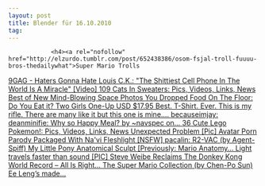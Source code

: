 ```yaml
---
layout: post
title: Blender für 16.10.2010
tag: 
---
```



                <h4><a rel="nofollow" href="http://elzurdo.tumblr.com/post/652438386/osom-fsjal-troll-fuuuu-bros-thedailywhat">Super Mario Trolls
</a><a rel="nofollow" href="http://9gag.com/gag/40972?utm_source=feedburner&amp;utm_medium=feed&amp;utm_campaign=Feed%3A%209gag%20%289GAG%20RSS%29">9GAG - Haters Gonna Hate
</a><a rel="nofollow" href="http://gizmodo.com/5658560/louis-ck-the-shittiest-cell-phone-in-the-world-is-a-miracle">Louis C.K.: "The Shittiest Cell Phone In The World Is A Miracle" [Video]
</a><a rel="nofollow" href="http://www.buzzfeed.com/expresident/109-cats-in-sweaters">109 Cats In Sweaters: Pics, Videos, Links, News
</a><a rel="nofollow" href="http://feeds.wired.com/~r/wired/index/~3/zYEpHxAmrCk/">Best of New Mind-Blowing Space Photos
</a><a rel="nofollow" href="http://feedproxy.google.com/~r/geeksAreSexyTechnologyNews/~3/-Yu1k6DaPVE/">You Dropped Food On The Floor: Do You Eat it?
</a><a rel="nofollow" href="http://blog.gamefreaks.co.nz/post/1263236580">Two Girls One-Up USD $17.95 Best. T-Shirt. Ever.
</a><a rel="nofollow" href="http://blog.gamefreaks.co.nz/post/1248080914">This is my rifle. There are many like it but this one is mine....
</a><a rel="nofollow" href="http://blog.gamefreaks.co.nz/post/1250569054">becauseimjay: deanminifie: Why so Happy Meal? by ~navspec on...
</a><a rel="nofollow" href="http://www.buzzfeed.com/ashleybaccam/36-cute-lego-pokemon-1uwr">36 Cute Lego Pokemon!: Pics, Videos, Links, News
</a><a rel="nofollow" href="http://www.geeksaresexy.net/2010/10/01/unexpected-problem-pic/">Unexpected Problem [Pic]
</a><a rel="nofollow" href="http://www.buzzfeed.com/awesomer/avatar-porn-parody-packaged-with-navi-fleshlight">Avatar Porn Parody Packaged With Na'vi Fleshlight [NSFW]
</a><a rel="nofollow" href="http://blog.gamefreaks.co.nz/post/1173735127">pacalin: R2-VAC (by Agent-Spiff)
</a><a rel="nofollow" href="http://blog.gamefreaks.co.nz/post/1173565891">My Little Pony Anatomical Sculpt [Previously: Mario Anatomy...
</a><a rel="nofollow" href="http://feedproxy.google.com/~r/geeksAreSexyTechnologyNews/~3/j1g57f9L4ew/">Light travels faster than sound [PIC]
</a><a rel="nofollow" href="http://blog.gamefreaks.co.nz/post/1157533499">Steve Weibe Reclaims The Donkey Kong World Record – All Is Right...
</a><a rel="nofollow" href="http://blog.gamefreaks.co.nz/post/1157909470">The Super Mario Collection (by Chen-Po Sun) Ee Leng’s made...</a></h4>
            
